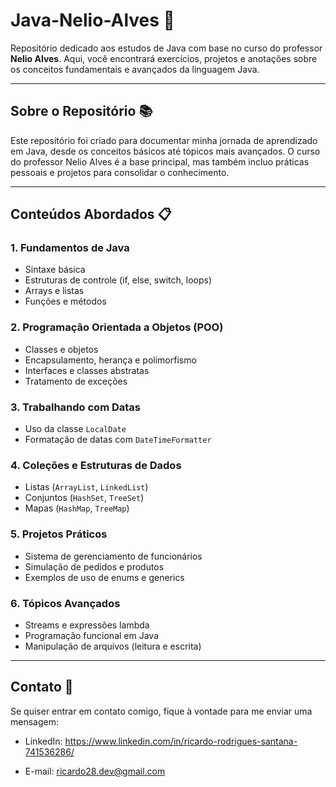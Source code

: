 # Java-Nelio-Alves 🚀

Repositório dedicado aos estudos de Java com base no curso do professor **Nelio Alves**. Aqui, você encontrará exercícios, projetos e anotações sobre os conceitos fundamentais e avançados da linguagem Java.

---

## Sobre o Repositório 📚

Este repositório foi criado para documentar minha jornada de aprendizado em Java, desde os conceitos básicos até tópicos mais avançados. O curso do professor Nelio Alves é a base principal, mas também incluo práticas pessoais e projetos para consolidar o conhecimento.

---

## Conteúdos Abordados 📋

### 1. **Fundamentos de Java**
   - Sintaxe básica
   - Estruturas de controle (if, else, switch, loops)
   - Arrays e listas
   - Funções e métodos

### 2. **Programação Orientada a Objetos (POO)**
   - Classes e objetos
   - Encapsulamento, herança e polimorfismo
   - Interfaces e classes abstratas
   - Tratamento de exceções

### 3. **Trabalhando com Datas**
   - Uso da classe `LocalDate`
   - Formatação de datas com `DateTimeFormatter`

### 4. **Coleções e Estruturas de Dados**
   - Listas (`ArrayList`, `LinkedList`)
   - Conjuntos (`HashSet`, `TreeSet`)
   - Mapas (`HashMap`, `TreeMap`)

### 5. **Projetos Práticos**
   - Sistema de gerenciamento de funcionários
   - Simulação de pedidos e produtos
   - Exemplos de uso de enums e generics

### 6. **Tópicos Avançados**
   - Streams e expressões lambda
   - Programação funcional em Java
   - Manipulação de arquivos (leitura e escrita)
 ---    

## Contato 📧
Se quiser entrar em contato comigo, fique à vontade para me enviar uma mensagem:

- LinkedIn: https://www.linkedin.com/in/ricardo-rodrigues-santana-741536286/

- E-mail: ricardo28.dev@gmail.com

